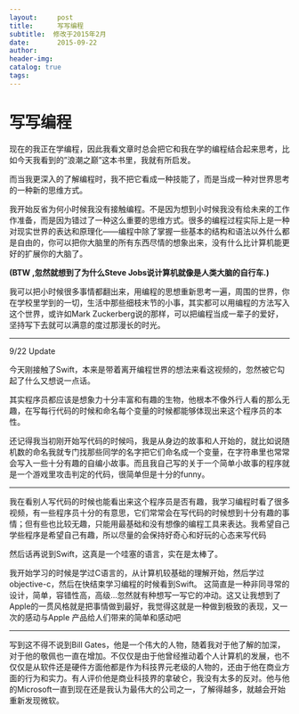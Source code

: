 ```yaml
---
layout:     post  
title:      写写编程
subtitle:  修改于2015年2月  
date:       2015-09-22  
author:  
header-img: 
catalog: true  
tags:
---
```


# 写写编程

现在的我正在学编程，因此我看文章时总会把它和我在学的编程结合起来思考，比如今天我看到的”浪潮之巅”这本书里，我就有所启发。

而当我更深入的了解编程时，我不把它看成一种技能了，而是当成一种对世界思考的一种新的思维方式。

我开始反省为何小时候我没有接触编程。不是因为想到小时候我没有给未来的工作作准备，而是因为错过了一种这么重要的思维方式。很多的编程过程实际上是一种对现实世界的表达和原理化——编程中除了掌握一些基本的结构和语法以外什么都是自由的，你可以把你大脑里的所有东西尽情的想象出来，没有什么比计算机能更好的扩展你的大脑了。
  
**(BTW ,忽然就想到了为什么Steve Jobs说计算机就像是人类大脑的自行车.)**

我可以把小时候很多事情都翻出来，用编程的思想重新思考一遍，周围的世界，你在学校里学到的一切，生活中那些细枝末节的小事，其实都可以用编程的方法写入这个世界，或许如Mark Zuckerberg说的那样，可以把编程当成一辈子的爱好，坚持写下去就可以满意的度过那漫长的时光。

---- 
9/22 Update

今天刚接触了Swift，本来是带着离开编程世界的想法来看这视频的，忽然被它勾起了什么又想说一点话。

其实程序员都应该是想象力十分丰富和有趣的生物，他根本不像外行人看的那么无趣，在写每行代码的时候和命名每个变量的时候都能够体现出来这个程序员的本性。

还记得我当初刚开始写代码的时候吗，我是从身边的故事和人开始的，就比如说随机数的命名我就专门找那些同学的名字把它们命名成一个变量，在字符串里也常常会写入一些十分有趣的自编小故事。而且我自己写的关于一个简单小故事的程序就是一个游戏里攻击判定的代码，很简单但是十分的funny。

---- 

我在看别人写代码的时候也能看出来这个程序员是否有趣，我学习编程时看了很多视频，有一些程序员十分的有意思，它们常常会在写代码的时候想到十分有趣的事情；但有些也比较无趣，只能用最基础和没有想像的编程工具来表达。我希望自己学些程序是希望自己有趣，所以尽量的会保持好奇心和好玩的心态来写代码

然后话再说到Swift，这真是一个哇塞的语言，实在是太棒了。

我开始学习的时候是学过C语言的，从计算机较基础的理解开始，然后学过objective-c，然后在快结束学习编程的时候看到Swift。 这简直是一种非同寻常的设计，简单，容错性高，高级...忽然就有种想写一写它的冲动。这又让我想到了Apple的一贯风格就是把事情做到最好，我觉得这就是一种做到极致的表现，又一次的感动与Apple 产品给人们带来的简单和感动吧
  
---- 
写到这不得不说到Bill Gates，他是一个伟大的人物，随着我对于他了解的加深，对于他的敬佩也一直在增加。不仅仅是由于他曾经推动着个人计算机的发展，也不仅仅是从软件还是硬件方面他都是作为科技界元老级的人物的，还由于他在商业方面的行为和实力。有人评价他是商业科技界的拿破仑，我没有太多的反对。他与他的Microsoft一直到现在还是我认为最伟大的公司之一，了解得越多，就越会开始重新发现微软。